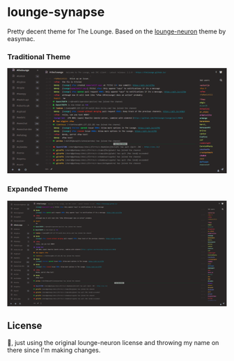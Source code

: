 # lounge-synapse

Pretty decent theme for The Lounge. Based on the [lounge-neuron](https://github.com/easymac/lounge-neuron) theme by easymac.


### Traditional Theme

![Synapse theme for Lounge](https://raw.githubusercontent.com/DanielOaks/lounge-synapse/master/preview-traditional.png)


### Expanded Theme

![Synapse theme for Lounge](https://raw.githubusercontent.com/DanielOaks/lounge-synapse/master/preview-expanded.png)


## License

:shrug:, just using the original lounge-neuron license and throwing my name on there since I'm making changes.
